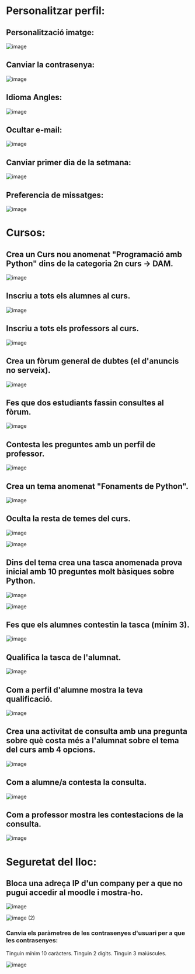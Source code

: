# Personalitzar perfil:

## Personalització imatge:

![image](https://user-images.githubusercontent.com/114423166/208460731-2b170489-129f-4a24-b156-ad08ee93f029.png)

## Canviar la contrasenya:

![image](https://user-images.githubusercontent.com/114423166/208461003-55ad7277-f0bf-4987-b3df-36fd6c0ff6ac.png)

## Idioma Angles:

![image](https://user-images.githubusercontent.com/114423166/208461142-6b06e018-b70f-4b62-9892-1fe365b4e84c.png)

## Ocultar e-mail:

![image](https://user-images.githubusercontent.com/114423166/208461327-c9ad1586-94d9-43b2-a6c5-c15739abf3b3.png)

## Canviar primer dia de la setmana:

![image](https://user-images.githubusercontent.com/114423166/208461625-fdc6b598-54f7-4740-b804-d63a8d380953.png)


## Preferencia de missatges:

![image](https://user-images.githubusercontent.com/114423166/208462036-b02edd00-d8dd-40ac-8835-477b61bb84dd.png)

# Cursos:

## Crea un Curs nou anomenat "Programació amb Python" dins de la categoria 2n curs -> DAM.

![image](https://user-images.githubusercontent.com/114423166/208471359-f66852f8-1a2b-4af5-bd2f-40f06906e215.png)


## Inscriu a tots els alumnes al curs.

![image](https://user-images.githubusercontent.com/114423166/208471463-f37aba04-ae31-4b28-a4b8-254983538635.png)

## Inscriu a tots els professors al curs.

![image](https://user-images.githubusercontent.com/114423166/208471738-f0c46514-c99a-4f8a-933f-5f727089c381.png)

## Crea un fòrum general de dubtes (el d'anuncis no serveix).

![image](https://user-images.githubusercontent.com/114423166/208472655-2b0516d9-95cc-4640-987f-d3cbaaf52d4c.png)

## Fes que dos estudiants fassin consultes al fòrum.

![image](https://user-images.githubusercontent.com/114423166/208474797-eef6fb47-ce76-474c-9f9f-dc8e8293f7b1.png)

## Contesta les preguntes amb un perfil de professor.

![image](https://user-images.githubusercontent.com/114423166/208474953-a89ce885-73d8-4f40-9d11-9fce0f9dca53.png)

## Crea un tema anomenat "Fonaments de Python".

![image](https://user-images.githubusercontent.com/114423166/208476539-d1fb0b96-f3c5-4c20-8c7c-f597090c276d.png)

## Oculta la resta de temes del curs.

![image](https://user-images.githubusercontent.com/114423166/208476609-f77bf74e-f116-4e4a-9863-838f21b25451.png)

![image](https://user-images.githubusercontent.com/114423166/208476674-d8b43ddc-5cb2-4967-81a2-71c24418b06c.png)

## Dins del tema crea una tasca anomenada prova inicial amb 10 preguntes molt bàsiques sobre Python. 

![image](https://user-images.githubusercontent.com/114423166/208486716-4593cb3b-8ec2-47cd-bffc-379160bfeb35.png)

![image](https://user-images.githubusercontent.com/114423166/208489667-e2b47f9b-0e81-4a69-b449-9f62a6b5f29c.png)

## Fes que els alumnes contestin la tasca (mínim 3).

![image](https://user-images.githubusercontent.com/114423166/208492274-206a0494-1efd-41da-a461-5f54696fe367.png)

## Qualifica la tasca de l'alumnat.

![image](https://user-images.githubusercontent.com/114423166/208492690-80eab820-6710-4371-b64e-89b64c0d3d37.png)

## Com a perfil d'alumne mostra la teva qualificació.

![image](https://user-images.githubusercontent.com/114423166/208492986-11b77d11-d71c-49fa-a2f1-cb71ccdcb80e.png)

## Crea una activitat de consulta amb una pregunta sobre què costa més a l'alumnat sobre el tema del curs amb 4 opcions.

![image](https://user-images.githubusercontent.com/114423166/208493825-a76850b8-3b7f-47ff-8066-2adee83d7a9b.png)

## Com a alumne/a contesta la consulta.

![image](https://user-images.githubusercontent.com/114423166/208494111-1fcbd01c-79d9-48e6-81ca-e5ef46a84498.png)

## Com a professor mostra les contestacions de la consulta.

![image](https://user-images.githubusercontent.com/114423166/208494044-cafcec7d-fecc-4d07-8749-30db52bdbdf8.png)

# Seguretat del lloc:

## Bloca una adreça IP d'un company per a que no pugui accedir al moodle i mostra-ho.

![image](https://user-images.githubusercontent.com/114423166/208494700-78e8d79e-5a26-4066-8fcb-7af7e1a1628c.png)

![image (2)](https://user-images.githubusercontent.com/114423166/208495521-f2b40834-ab7a-448c-87ca-a33f82d40719.png)

### Canvia els paràmetres de les contrasenyes d'usuari per a que les contrasenyes:
Tinguin mínim 10 caràcters.
Tinguin 2 dígits.
Tinguin 3 maiúscules.

![image](https://user-images.githubusercontent.com/114423166/208496499-45840212-7e5d-4748-b470-768932abb636.png)








